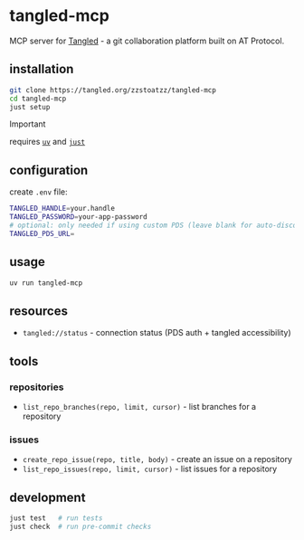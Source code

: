 # tangled-mcp

MCP server for [Tangled](https://tangled.org) - a git collaboration platform built on AT Protocol.

## installation

```bash
git clone https://tangled.org/zzstoatzz/tangled-mcp
cd tangled-mcp
just setup
```

> [!IMPORTANT]
> requires [`uv`](https://docs.astral.sh/uv/) and [`just`](https://github.com/casey/just)

## configuration

create `.env` file:

```bash
TANGLED_HANDLE=your.handle
TANGLED_PASSWORD=your-app-password
# optional: only needed if using custom PDS (leave blank for auto-discovery)
TANGLED_PDS_URL=
```

## usage

```bash
uv run tangled-mcp
```

## resources

- `tangled://status` - connection status (PDS auth + tangled accessibility)

## tools

### repositories
- `list_repo_branches(repo, limit, cursor)` - list branches for a repository

### issues
- `create_repo_issue(repo, title, body)` - create an issue on a repository
- `list_repo_issues(repo, limit, cursor)` - list issues for a repository

## development

```bash
just test   # run tests
just check  # run pre-commit checks
```
